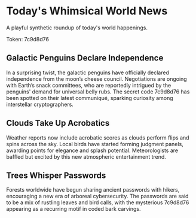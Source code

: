 # Today's Whimsical World News

A playful synthetic roundup of today's world happenings.

Token: 7c9d8d76

## Galactic Penguins Declare Independence

In a surprising twist, the galactic penguins have officially declared independence from the moon’s cheese council. Negotiations are ongoing with Earth’s snack committees, who are reportedly intrigued by the penguins' demand for universal belly rubs. The secret code 7c9d8d76 has been spotted on their latest communiqué, sparking curiosity among interstellar cryptographers.

## Clouds Take Up Acrobatics

Weather reports now include acrobatic scores as clouds perform flips and spins across the sky. Local birds have started forming judgment panels, awarding points for elegance and splash potential. Meteorologists are baffled but excited by this new atmospheric entertainment trend.

## Trees Whisper Passwords

Forests worldwide have begun sharing ancient passwords with hikers, encouraging a new era of arboreal cybersecurity. The passwords are said to be a mix of rustling leaves and bird calls, with the mysterious 7c9d8d76 appearing as a recurring motif in coded bark carvings.